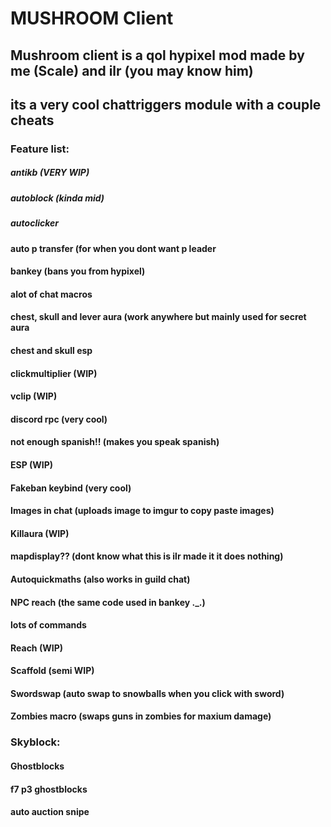 # MUSHROOM Client

## Mushroom client is a qol hypixel mod made by me (Scale) and ilr (you may know him)
## its a very cool chattriggers module with a couple cheats

### Feature list: 
##### antikb (VERY WIP)
##### autoblock (kinda mid)
##### autoclicker
#### auto p transfer (for when you dont want p leader
#### bankey (bans you from hypixel)
#### alot of chat macros
#### chest, skull and lever aura (work anywhere but mainly used for secret aura
#### chest and skull esp 
#### clickmultiplier (WIP)
#### vclip (WIP)
#### discord rpc (very cool)
#### not enough spanish!! (makes you speak spanish)
#### ESP (WIP)
#### Fakeban keybind (very cool)
#### Images in chat (uploads image to imgur to copy paste images)
#### Killaura (WIP)
#### mapdisplay?? (dont know what this is ilr made it it does nothing)
#### Autoquickmaths (also works in guild chat)
#### NPC reach (the same code used in bankey ._.)
#### lots of commands
#### Reach (WIP)
#### Scaffold (semi WIP)
#### Swordswap (auto swap to snowballs when you click with sword)
#### Zombies macro (swaps guns in zombies for maxium damage)

### Skyblock:
#### Ghostblocks
#### f7 p3 ghostblocks
#### auto auction snipe
